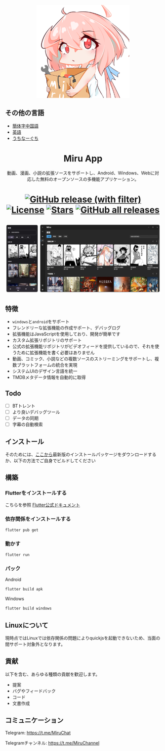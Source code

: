 <p align="center">
<img width="300" src="./assets/icon/logo.png" alt="Miru 看板娘"/>
</p>

## その他の言語
- [簡体字中国語](README.md)
- [英語](README-en.md)
- [うちなーぐち](README-ryu.md)

<h1 align="center">
Miru App
</h1>

<p align="center">動画、漫画、小説の拡張ソースをサポートし、Android、Windows、Webに対応した無料のオープンソースの多機能アプリケーション。</p>

<h1 align="center">

[![GitHub release (with filter)](https://img.shields.io/github/v/release/miru-project/miru-app)](https://github.com/miru-project/miru-app/releases/latest)
[![License](https://img.shields.io/github/license/miru-project/miru-app)](https://github.com/miru-project/miru-app/blob/main/LICENSE)
[![Stars](https://img.shields.io/github/stars/miru-project/miru-app)](https://github.com/miru-project/miru-app/stargazers)
[![GitHub all releases](https://img.shields.io/github/downloads/miru-project/miru-app/total)](https://github.com/miru-project/miru-app/releases/latest)

</h1>

![screenshot](assets/screenshot/screenshot.webp)

## 特徴

- `windows`と`android`をサポート
- フレンドリーな拡張機能の作成サポート、デバッグログ
- 拡張機能はJavaScriptを使用しており、開発が簡単です
- カスタム拡張リポジトリのサポート
- 公式の拡張機能リポジトリがビデオフィードを提供しているので、それを使うために拡張機能を書く必要はありません
- 動画、コミック、小説などの複数ソースのストリーミングをサポートし、複数プラットフォームの統合を実現
- システムUIのデザイン言語を統一
- TMDBメタデータ情報を自動的に取得

## Todo

- [ ] BTトレント
- [ ] より良いデバッグツール
- [ ] データの同期
- [ ] 字幕の自動検索

## インストール

そのためには、[ここから](https://github.com/miru-project/miru-app/releases/latest)最新版のインストールパッケージをダウンロードするか、以下の方法でご自身でビルドしてください 

## 構築

### Flutterをインストールする

こちらを参照 [Flutter公式ドキュメント](https://flutter.dev/docs/get-started/install)

### 依存関係をインストールする

```bash
flutter pub get
```

### 動かす

```bash
flutter run
```

### パック

Android

```bash
flutter build apk
```

Windows

```bash
flutter build windows
```

## Linuxについて

現時点ではLinuxでは依存関係の問題によりquickjsを起動できないため、当面の間サポート対象外となります。


## 貢献

以下を含む、あらゆる種類の貢献を歓迎します。

- 提案
- バグやフィードバック
- コード
- 文書作成


## コミュニケーション

Telegram: https://t.me/MiruChat

Telegramチャンネル: https://t.me/MiruChannel
